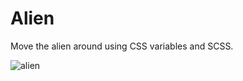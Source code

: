 # Alien
Move the alien around using CSS variables and SCSS.

![alien](https://github.com/AlirieGray/alien/tree/master/images/alien.png)
